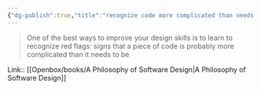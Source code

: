 ```yaml
---
{"dg-publish":true,"title":"recognize code more complicated than needs to be","tags":["quotes"],"date":"2023-05-09T09:25:36+04:00","modified_at":"2023-08-11T15:00:31+03:00","alias":"recognize code more complicated than needs to be","dg-path":"/quotes/202305090925.md","permalink":"/quotes/202305090925/","dgPassFrontmatter":true}
---
```



> One of the best ways to improve your design skills is to learn to recognize red flags: signs that a piece of code is probably more complicated than it needs to be

Link:: [[Openbox/books/A Philosophy of Software Design|A Philosophy of Software Design]]
